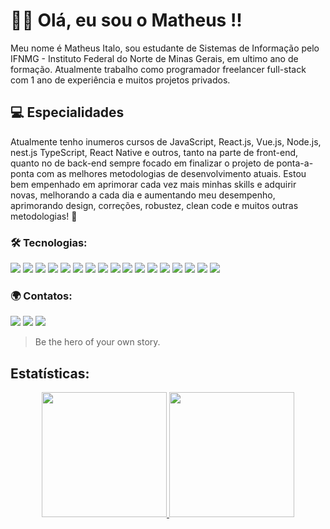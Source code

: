  # 👋🏻 Olá, eu sou o Matheus !! 

Meu nome é Matheus Italo, sou estudante de Sistemas de Informação pelo IFNMG - Instituto Federal do Norte de Minas Gerais, em ultimo ano de formação. Atualmente trabalho como programador freelancer full-stack com 1 ano de experiência e muitos projetos privados.
  ## 💻 Especialidades
<p>Atualmente tenho inumeros cursos de JavaScript, React.js, Vue.js, Node.js, nest.js TypeScript, React Native e outros, tanto na parte de front-end, quanto no de back-end sempre focado em finalizar o projeto de ponta-a-ponta com as melhores metodologias de desenvolvimento atuais. Estou bem empenhado em aprimorar cada vez mais minhas skills e adquirir novas, melhorando a cada dia e aumentando meu desempenho, aprimorando design, correções, robustez, clean code e muitos outras metodologias! 🤖</p>


<link rel="stylesheet" href="https://cdn.jsdelivr.net/gh/devicons/devicon@v2.15.1/devicon.min.css">
      
### 🛠 Tecnologias:
  <div>
  <img src="https://img.shields.io/badge/Javascript-20232A?style=for-the-badge&logo=javascript">
  <img src="https://img.shields.io/badge/react-%2320232a.svg?style=for-the-badge&logo=react&logoColor=%2361DAFB">
  <img src="https://img.shields.io/badge/TypeScript-007ACC?style=for-the-badge&logo=typescript&logoColor=white">
  <img src="https://img.shields.io/badge/node.js-6DA55F?style=for-the-badge&logo=node.js&logoColor=white">
  <img src="https://img.shields.io/badge/HTML5-E34F26?style=for-the-badge&logo=html5&logoColor=white">
  <img src="https://img.shields.io/badge/react_native-%2320232a.svg?style=for-the-badge&logo=react&logoColor=%2361DAFB">
   <img src="https://img.shields.io/badge/nestjs-%23E0234E.svg?style=for-the-badge&logo=nestjs&logoColor=white">
  <img src="https://img.shields.io/badge/tailwindcss-%2338B2AC.svg?style=for-the-badge&logo=tailwind-css&logoColor=white">
    <img src="https://img.shields.io/badge/vuejs-%2335495e.svg?style=for-the-badge&logo=vuedotjs&logoColor=%234FC08D">
   <img src="https://img.shields.io/badge/laravel-%23FF2D20.svg?style=for-the-badge&logo=laravel&logoColor=white">
   <img src="https://img.shields.io/badge/figma-%23F24E1E.svg?style=for-the-badge&logo=figma&logoColor=white">
   <img src="https://img.shields.io/badge/Insomnia-black?style=for-the-badge&logo=insomnia&logoColor=5849BE">
  <img src="https://img.shields.io/badge/mysql-%2300ff.svg?style=for-the-badge&logo=mysql&logoColor=white">   
   <img src="https://img.shields.io/badge/Firebase-039BE5?style=for-the-badge&logo=Firebase&logoColor=white">
   <img src="https://img.shields.io/badge/MongoDB-%234ea94b.svg?style=for-the-badge&logo=mongodb&logoColor=white">
    <img src="https://img.shields.io/badge/git-%23F05033.svg?style=for-the-badge&logo=git&logoColor=white">
<img src="https://img.shields.io/badge/postgres-%23316192.svg?style=for-the-badge&logo=postgresql&logoColor=white">
     
  </div>
  

### 🌍 Contatos:
<div>
<a href="https://www.instagram.com/math.italo/" target="_blank"><img src="https://img.shields.io/badge/-Instagram-%23E4405F?style=for-the-badge&logo=instagram&logoColor=white" target="_blank"></a>
<a href = "mailto:matheusitalo.dev@gmail.com"><img src="https://img.shields.io/badge/Gmail-D14836?style=for-the-badge&logo=gmail&logoColor=white" target="_blank"></a>
<a href="https://www.linkedin.com/in/matheus-italo-7ab09b243/" target="_blank"><img src="https://img.shields.io/badge/-LinkedIn-%230077B5?style=for-the-badge&logo=linkedin&logoColor=white" target="_blank"></a>   
</div>

> Be the hero of your own story.

## Estatísticas:
<div align="center">
<a href="https://github.com/Haigan">
      <img height="200em" src="https://github-readme-stats.vercel.app/api?username=Haigan&show_icons=true&theme=dracula&include_all_commits=true&count_private=true"/>
<img height="200em" src="https://github-readme-stats.vercel.app/api/top-langs/?username=Haigan&layout=compact&langs_count=7&theme=dracula"/>
</div>
 


 











       
